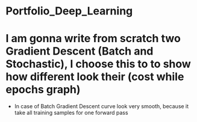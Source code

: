 # Portfolio_Deep_Learning

# I am gonna write from scratch two Gradient Descent (Batch and Stochastic), I choose this to to show how different look their (cost while epochs graph)
* In case of Batch Gradient Descent curve look very smooth, because it take all training samples for one forward pass
